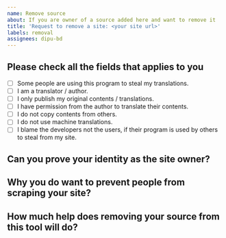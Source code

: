 ```yaml
---
name: Remove source
about: If you are owner of a source added here and want to remove it
title: 'Request to remove a site: <your site url>'
labels: removal
assignees: dipu-bd
---
```


## Please check all the fields that applies to you

<!-- Transform `[ ]` to `[x]` to check (you can also check it after submitting the issue): -->

- [ ] Some people are using this program to steal my translations.
- [ ] I am a translator / author.
- [ ] I only publish my original contents / translations.
- [ ] I have permission from the author to translate their contents.
- [ ] I do not copy contents from others.
- [ ] I do not use machine translations.
- [ ] I blame the developers not the users, if their program is used by others to steal from my site.

## Can you prove your identity as the site owner?

<!--
- Add a file named `lncrawl.txt` with content `Please remove this source` to your site.
- Paste the link of the file here
-->

## Why you do want to prevent people from scraping your site?

<!-- write here-->

## How much help does removing your source from this tool will do?
  
<!-- write here-->
